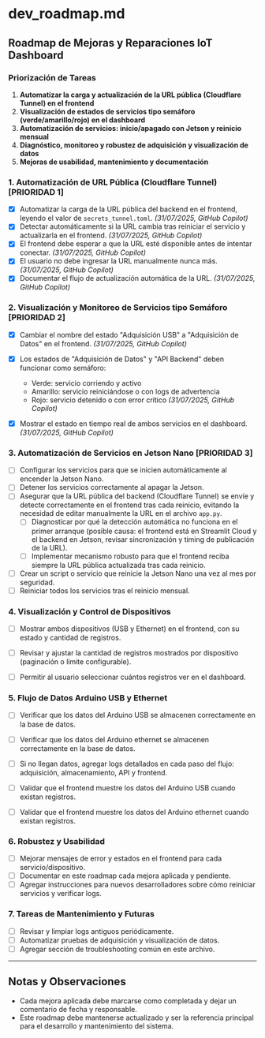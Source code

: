 # dev_roadmap.md


## Roadmap de Mejoras y Reparaciones IoT Dashboard

### Priorización de Tareas
1. **Automatizar la carga y actualización de la URL pública (Cloudflare Tunnel) en el frontend**
2. **Visualización de estados de servicios tipo semáforo (verde/amarillo/rojo) en el dashboard**
3. **Automatización de servicios: inicio/apagado con Jetson y reinicio mensual**
4. **Diagnóstico, monitoreo y robustez de adquisición y visualización de datos**
5. **Mejoras de usabilidad, mantenimiento y documentación**


### 1. Automatización de URL Pública (Cloudflare Tunnel) [PRIORIDAD 1]
- [x] Automatizar la carga de la URL pública del backend en el frontend, leyendo el valor de `secrets_tunnel.toml`. _(31/07/2025, GitHub Copilot)_
- [x] Detectar automáticamente si la URL cambia tras reiniciar el servicio y actualizarla en el frontend. _(31/07/2025, GitHub Copilot)_
- [x] El frontend debe esperar a que la URL esté disponible antes de intentar conectar. _(31/07/2025, GitHub Copilot)_
- [x] El usuario no debe ingresar la URL manualmente nunca más. _(31/07/2025, GitHub Copilot)_
- [x] Documentar el flujo de actualización automática de la URL. _(31/07/2025, GitHub Copilot)_

### 2. Visualización y Monitoreo de Servicios tipo Semáforo [PRIORIDAD 2]
- [x] Cambiar el nombre del estado "Adquisición USB" a "Adquisición de Datos" en el frontend. _(31/07/2025, GitHub Copilot)_
- [x] Los estados de "Adquisición de Datos" y "API Backend" deben funcionar como semáforo:
    - Verde: servicio corriendo y activo
    - Amarillo: servicio reiniciándose o con logs de advertencia
    - Rojo: servicio detenido o con error crítico
  _(31/07/2025, GitHub Copilot)_
- [x] Mostrar el estado en tiempo real de ambos servicios en el dashboard. _(31/07/2025, GitHub Copilot)_


### 3. Automatización de Servicios en Jetson Nano [PRIORIDAD 3]
- [ ] Configurar los servicios para que se inicien automáticamente al encender la Jetson Nano.
- [ ] Detener los servicios correctamente al apagar la Jetson.
- [ ] Asegurar que la URL pública del backend (Cloudflare Tunnel) se envíe y detecte correctamente en el frontend tras cada reinicio, evitando la necesidad de editar manualmente la URL en el archivo `app.py`.
    - [ ] Diagnosticar por qué la detección automática no funciona en el primer arranque (posible causa: el frontend está en Streamlit Cloud y el backend en Jetson, revisar sincronización y timing de publicación de la URL).
    - [ ] Implementar mecanismo robusto para que el frontend reciba siempre la URL pública actualizada tras cada reinicio.
- [ ] Crear un script o servicio que reinicie la Jetson Nano una vez al mes por seguridad.
- [ ] Reiniciar todos los servicios tras el reinicio mensual.

### 4. Visualización y Control de Dispositivos
- [ ] Mostrar ambos dispositivos (USB y Ethernet) en el frontend, con su estado y cantidad de registros.
- [ ] Revisar y ajustar la cantidad de registros mostrados por dispositivo (paginación o límite configurable).
- [ ] Permitir al usuario seleccionar cuántos registros ver en el dashboard.


### 5. Flujo de Datos Arduino USB y Ethernet
- [ ] Verificar que los datos del Arduino USB se almacenen correctamente en la base de datos.
- [ ] Verificar que los datos del Arduino ethernet se almacenen correctamente en la base de datos.
- [ ] Si no llegan datos, agregar logs detallados en cada paso del flujo: adquisición, almacenamiento, API y frontend.
- [ ] Validar que el frontend muestre los datos del Arduino USB cuando existan registros.
- [ ] Validar que el frontend muestre los datos del Arduino ethernet cuando existan registros.


### 6. Robustez y Usabilidad
- [ ] Mejorar mensajes de error y estados en el frontend para cada servicio/dispositivo.
- [ ] Documentar en este roadmap cada mejora aplicada y pendiente.
- [ ] Agregar instrucciones para nuevos desarrolladores sobre cómo reiniciar servicios y verificar logs.

### 7. Tareas de Mantenimiento y Futuras
- [ ] Revisar y limpiar logs antiguos periódicamente.
- [ ] Automatizar pruebas de adquisición y visualización de datos.
- [ ] Agregar sección de troubleshooting común en este archivo.

---

## Notas y Observaciones
- Cada mejora aplicada debe marcarse como completada y dejar un comentario de fecha y responsable.
- Este roadmap debe mantenerse actualizado y ser la referencia principal para el desarrollo y mantenimiento del sistema.
